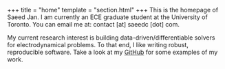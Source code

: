 +++
title = "home"
template = "section.html"
+++
This is the homepage of Saeed Jan. I am currently an ECE graduate student at the University of Toronto. You can email me at: contact \[at\] saeedc \[dot\] com.

My current research interest is building data-driven/differentiable solvers for electrodynamical problems. To that end, I like writing robust, reproducible software. Take a look at my [GitHub](https://github.com/saeedece) for some examples of my work.

